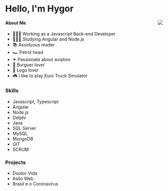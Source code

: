 # Hello, I'm Hygor

<img align="right" src="https://media.giphy.com/media/XIqCQx02E1U9W/giphy.gif">

#### About Me
- 👨🏻‍💻 Working as a Javascript Back-end Developer
- 👨🏻‍🏫 Studying Angular and Node.js
- 📚 Assiduous reader
- 🏎 Petrol head
- ✈ Passionate about aviation
- 🍔 Burguer lover
- 🎲 Lego lover
- 🎮 I like to play Euro Truck Simulator

### Skills
- Javascript, Typescript
- Angular
- Node.js
- Delphi
- Java
- SQL Server
- MySQL
- MongoDB
- GIT
- SCRUM

### Projects
- Doutor Vida
- Asilo Web
- Brasil e o Coronavírus
